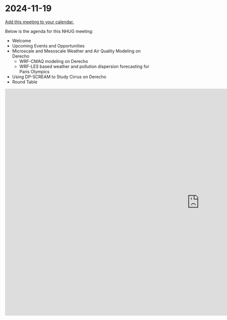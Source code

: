 # 2024-11-19

[Add this meeting to your calendar.](https://calendar.google.com/calendar/event?action=TEMPLATE&tmeid=MW0waDZsYXRyZTNuOGpvNjdmOXVsczN1ODJfMjAyNDA5MTdUMTkwMDAwWiBjX2RjMGMwZGU5ZmYxNTk2OWQ5Y2Y0ODQ4ODkyMTI0NDkyNzQ2ZDM0MzYxNDEzYWZhNzNkNTQ0YzAwMzhiZWIyZTZAZw&tmsrc=c_dc0c0de9ff15969d9cf4848892124492746d34361413afa73d544c0038beb2e6%40group.calendar.google.com)

Below is the agenda for this NHUG meeting:

* Welcome
* Upcoming Events and Opportunities
* Microscale and Mesoscale Weather and Air Quality Modeling on Derecho 
    * WRF-CMAQ modeling on Derecho 
    * WRF-LES based weather and pollution dispersion forecasting for Paris Olympics
* Using DP-SCREAM to Study Cirrus on Derecho
* Round Table



<iframe src="https://docs.google.com/presentation/d/e/2PACX-1vRQjMikLM1KZfA0J4ohhTj3yIWr8oF_Vznl4aOYGUkHeFO2undnWYACalGxg5zfhkGZC0ChZIDnFIva/embed?start=false&loop=false&delayms=3000" frameborder="0" width="1280" height="749" allowfullscreen="true" mozallowfullscreen="true" webkitallowfullscreen="true"></iframe>